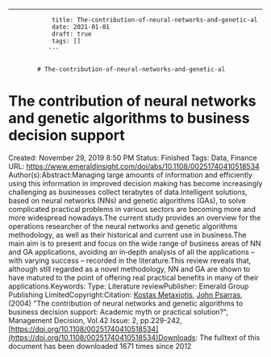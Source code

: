 ---
                title: The-contribution-of-neural-networks-and-genetic-al
                date: 2021-01-01    
                draft: true
                tags: []
               ---


            # The-contribution-of-neural-networks-and-genetic-al

# The contribution of neural networks and genetic algorithms to business decision support
Created: November 29, 2019 8:50 PM
Status: Finished
Tags: Data, Finance
URL: https://www.emeraldinsight.com/doi/abs/10.1108/00251740410518534
Author(s):Abstract:Managing large amounts of information and efficiently using this information in improved decision making has become increasingly challenging as businesses collect terabytes of data.Intelligent solutions, based on neural networks (NNs) and genetic algorithms (GAs), to solve complicated practical problems in various sectors are becoming more and more widespread nowadays.The current study provides an overview for the operations researcher of the neural networks and genetic algorithms methodology, as well as their historical and current use in business.The main aim is to present and focus on the wide range of business areas of NN and GA applications, avoiding an in‐depth analysis of all the applications – with varying success – recorded in the literature.This review reveals that, although still regarded as a novel methodology, NN and GA are shown to have matured to the point of offering real practical benefits in many of their applications.Keywords: Type: Literature reviewPublisher: Emerald Group Publishing LimitedCopyright:Citation: [Kostas Metaxiotis](https://www.emeraldinsight.com/author/Metaxiotis%2C+Kostas), [John Psarras](https://www.emeraldinsight.com/author/Psarras%2C+John), (2004) "The contribution of neural networks and genetic algorithms to business decision support: Academic myth or practical solution?", Management Decision, Vol.42 Issue: 2, pp.229-242, [https://doi.org/10.1108/00251740410518534](https://doi.org/10.1108/00251740410518534)Downloads: The fulltext of this document has been downloaded 1671 times since 2012